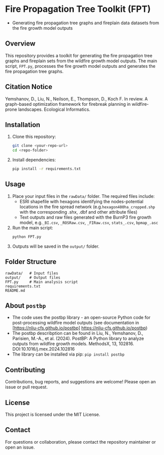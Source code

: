 # Fire Propagation Tree Toolkit (FPT) 
- Generating fire propagation tree graphs and fireplain data datasets from the fire growth model outputs

## Overview
This repository provides a toolkit for generating the fire propagation tree graphs and fireplain sets from the wildfire growth model outputs. The main script, `FPT.py`, processes the fire growth model outputs and generates the fire propagation tree graphs.

## Citation Notice
Yemshanov, D., Liu, N., Neilson, E., Thompson, D., Koch F. In review.  A graph-based optimization framework for firebreak planning in wildfire-prone landscapes. Ecological Informatics.


## Installation
1. Clone this repository:
   ```bash
   git clone <your-repo-url>
   cd <repo-folder>
   ```
2. Install dependencies:
   ```bash
   pip install -r requirements.txt
   ```

## Usage
1. Place your input files in the `rawData/` folder. The required files include:
   - ESRI shapefile with hexagons identifying the nodes-potential locations in the fire spread network (e.g.`hexagon400ha_cropped.shp` with the corresponding .shx, .dbf and other attribute files)
   - Text outputs and raw files generated with the BurnP3 fire growth model, e.g.`_BI.csv`, `_ROSRaw.csv`, `_FIRaw.csv`, `stats_.csv`, `bpmap_.asc`
2. Run the main script:
   ```bash
   python FPT.py
   ```
3. Outputs will be saved in the `output/` folder.

## Folder Structure
```
rawData/   # Input files
output/    # Output files
FPT.py     # Main analysis script
requirements.txt
README.md
```

## About `postbp`
- The code uses the postbp library - an open-source Python code for post-processing wildfire model outputs (see documentation in [https://nliu-cfs.github.io/postbp] https://nliu-cfs.github.io/postbp)
- The postbp describption can be found in Liu, N., Yemshanov, D., Parisien, M.-A., et al. (2024). PostBP: A Python library to analyze outputs from wildfire growth models. MethodsX, 13, 102816. DOI:10.1016/j.mex.2024.102816
- The library can be installed via pip: `pip install postbp`

## Contributing
Contributions, bug reports, and suggestions are welcome! Please open an issue or pull request.

## License
This project is licensed under the MIT License.

## Contact
For questions or collaboration, please contact the repository maintainer or open an issue. 
